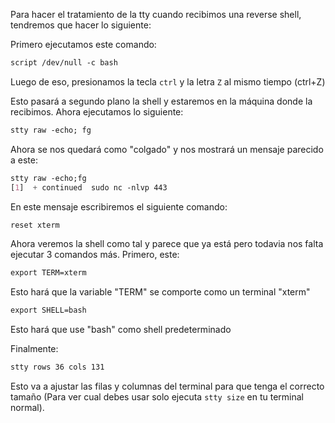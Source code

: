 Para hacer el tratamiento de la tty cuando recibimos una reverse shell, tendremos que hacer lo siguiente:

Primero ejecutamos este comando:

```css
script /dev/null -c bash
```

Luego de eso, presionamos la tecla `ctrl` y la letra `Z` al mismo tiempo (ctrl+Z)

Esto pasará a segundo plano la shell y estaremos en la máquina donde la recibimos. Ahora ejecutamos lo siguiente:

```css
stty raw -echo; fg
```

Ahora se nos quedará como "colgado" y nos mostrará un mensaje parecido a este:

```css
stty raw -echo;fg
[1]  + continued  sudo nc -nlvp 443
```

En este mensaje escribiremos el siguiente comando:

```css
reset xterm
```

Ahora veremos la shell como tal y parece que ya está pero todavia nos falta ejecutar 3 comandos más. Primero, este:

```css
export TERM=xterm
```

Esto hará que la variable "TERM" se comporte como un terminal "xterm"

```css
export SHELL=bash
```

Esto hará que use "bash" como shell predeterminado

Finalmente:

```css
stty rows 36 cols 131
```

Esto va a ajustar las filas y columnas del terminal para que tenga el correcto tamaño (Para ver cual debes usar solo ejecuta `stty size` en tu terminal normal).